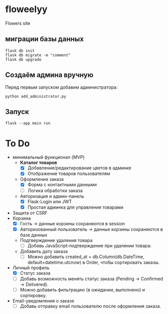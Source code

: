# floweelyy
Flowers site

## миграции базы данных
```
flask db init
flask db migrate -m "comment"
flask db upgrade
```

## Создаём админа вручную
Перед первым запуском добавим администратора:
```
python add_administrator.py
```

## Запуск
`flask --app main run`

# To Do
- минимальный функционал (MVP)
    - <b>Каталог товаров</b>
        - [x] Добавление/редактирование цветов в админке
        - [x] Отображение товаров пользователям
    - Оформление заказа
        - [x] Форма с контактными данными
        - [ ] Логика обработки заказа
    - Авторизация и админ-панель
        - [x] Flask-Login или JWT
        - [x] Простая админка для управления товарами
- Защита от CSRF
- Корзина
    - [x] Гость → данные корзины сохраняются в session
    - [x] Авторизованный пользователь → данные корзины сохраняются в базе данных
    - Подтверждение удаления товара
        - [ ] Добавь JavaScript-подтверждение при удалении товара:
    - Добавить дату заказа
        - [ ] Можно добавить created_at = db.Column(db.DateTime, default=datetime.utcnow) в Order, чтобы сортировать заказы.
- Личный профиль
    - [x] Статус заказа
    - [ ] Добавь возможность менять статус заказа (Pending → Confirmed → Delivered).
    - [ ] Можно добавить фильтрацию (в ожидании, выполнено) и сортировку.
- Email-уведомления о заказе
    - [ ] Добавь отправку email пользователю после оформления заказа.
